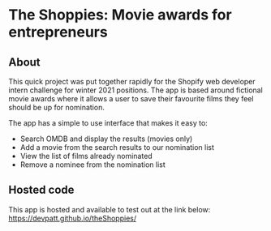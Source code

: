 # The Shoppies: Movie awards for entrepreneurs

## About

This quick project was put together rapidly for the Shopify web developer intern challenge for winter 2021 positions.
The app is based around fictional movie awards where it allows a user to save their favourite films they feel should be up for nomination.

The app has a simple to use interface that makes it easy to:

- Search OMDB and display the results (movies only)
- Add a movie from the search results to our nomination list
- View the list of films already nominated
- Remove a nominee from the nomination list

## Hosted code

This app is hosted and available to test out at the link below:
https://devpatt.github.io/theShoppies/
